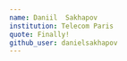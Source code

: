 ```yaml
---
name: Daniil  Sakhapov
institution: Telecom Paris
quote: Finally!
github_user: danielsakhapov
---
```

